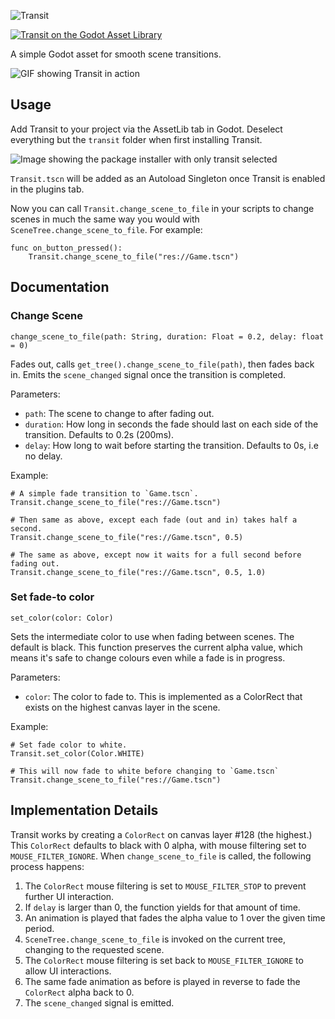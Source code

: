 ![Transit](meta/logo.png)

[![Transit on the Godot Asset Library](https://img.shields.io/badge/Godot%20Asset%20Library-Transit-blue)](https://godotengine.org/asset-library/asset/719)

A simple Godot asset for smooth scene transitions.

![GIF showing Transit in action](meta/transit.gif)

## Usage

Add Transit to your project via the AssetLib tab in Godot. Deselect everything but the `transit` folder when first installing Transit.

![Image showing the package installer with only transit selected](meta/package-installer.png)

`Transit.tscn` will be added as an Autoload Singleton once Transit is enabled in the plugins tab.

Now you can call `Transit.change_scene_to_file` in your scripts to change scenes in much the same way you would with `SceneTree.change_scene_to_file`. For example:

```GDScript
func on_button_pressed():
	Transit.change_scene_to_file("res://Game.tscn")
```

## Documentation

### Change Scene

`change_scene_to_file(path: String, duration: Float = 0.2, delay: float = 0)`

Fades out, calls `get_tree().change_scene_to_file(path)`, then fades back in. Emits the `scene_changed` signal once the transition is completed.

Parameters:
* `path`: The scene to change to after fading out.
* `duration`: How long in seconds the fade should last on each side of the transition. Defaults to 0.2s (200ms).
* `delay`: How long to wait before starting the transition. Defaults to 0s, i.e no delay.

Example:
```GDScript
# A simple fade transition to `Game.tscn`.
Transit.change_scene_to_file("res://Game.tscn")

# Then same as above, except each fade (out and in) takes half a second.
Transit.change_scene_to_file("res://Game.tscn", 0.5)

# The same as above, except now it waits for a full second before fading out.
Transit.change_scene_to_file("res://Game.tscn", 0.5, 1.0)
```

### Set fade-to color

`set_color(color: Color)`

Sets the intermediate color to use when fading between scenes. The default is black. This function preserves the current alpha value, which means it's safe to change colours even while a fade is in progress.

Parameters:
* `color`: The color to fade to. This is implemented as a ColorRect that exists on the highest canvas layer in the scene.

Example:
```GDScript
# Set fade color to white.
Transit.set_color(Color.WHITE)

# This will now fade to white before changing to `Game.tscn`
Transit.change_scene_to_file("res://Game.tscn")
```

## Implementation Details

Transit works by creating a `ColorRect` on canvas layer #128 (the highest.) This `ColorRect` defaults to black with 0 alpha, with mouse filtering set to `MOUSE_FILTER_IGNORE`. When `change_scene_to_file` is called, the following process happens:
1. The `ColorRect` mouse filtering is set to `MOUSE_FILTER_STOP` to prevent further UI interaction.
2. If `delay` is larger than 0, the function yields for that amount of time.
3. An animation is played that fades the alpha value to 1 over the given time period.
4. `SceneTree.change_scene_to_file` is invoked on the current tree, changing to the requested scene.
5. The `ColorRect` mouse filtering is set back to `MOUSE_FILTER_IGNORE` to allow UI interactions.
6. The same fade animation as before is played in reverse to fade the `ColorRect` alpha back to 0.
7. The `scene_changed` signal is emitted.
